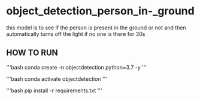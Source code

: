 # object_detection_person_in-_ground
this model is to see if the person is present in the ground or not and then automatically turns off the light if no one is there for 30s

## HOW TO RUN

'''bash
conda create -n objectdetection python=3.7 -y
'''

'''bash
conda activate objectdetection
'''

'''bash
pip install -r requirements.txt
'''